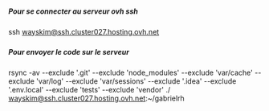 #####
##### Pour se connecter au serveur ovh ssh
##### 

ssh wayskim@ssh.cluster027.hosting.ovh.net

#####
##### Pour envoyer le code sur le serveur
##### 

rsync -av --exclude '.git' --exclude 'node_modules' --exclude 'var/cache' --exclude 'var/log' --exclude 'var/sessions' --exclude '.idea' --exclude '.env.local' --exclude 'tests' --exclude 'vendor' ./ wayskim@ssh.cluster027.hosting.ovh.net:~/gabrielrh 
